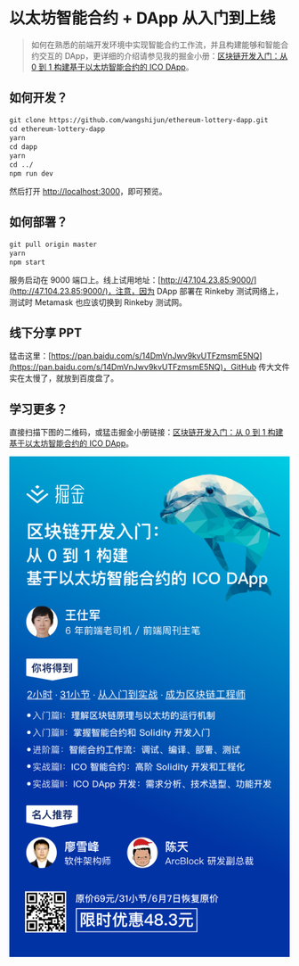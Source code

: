 # 以太坊智能合约 + DApp 从入门到上线

> 如何在熟悉的前端开发环境中实现智能合约工作流，并且构建能够和智能合约交互的 DApp，更详细的介绍请参见我的掘金小册：[区块链开发入门：从 0 到 1 构建基于以太坊智能合约的 ICO DApp](https://juejin.im/book/5addb2eb6fb9a07abd0d4557)。

## 如何开发？

```shell
git clone https://github.com/wangshijun/ethereum-lottery-dapp.git
cd ethereum-lottery-dapp
yarn
cd dapp
yarn
cd ../
npm run dev
```

然后打开 [http://localhost:3000](http://localhost:3000)，即可预览。

## 如何部署？

```shell
git pull origin master
yarn
npm start
```

服务启动在 9000 端口上。线上试用地址：[http://47.104.23.85:9000/](http://47.104.23.85:9000/)，注意，因为 DApp 部署在 Rinkeby 测试网络上，测试时 Metamask 也应该切换到 Rinkeby 测试网。

## 线下分享 PPT

猛击这里：[https://pan.baidu.com/s/14DmVnJwv9kvUTFzmsmE5NQ](https://pan.baidu.com/s/14DmVnJwv9kvUTFzmsmE5NQ)，GitHub 传大文件实在太慢了，就放到百度盘了。

## 学习更多？

直接扫描下图的二维码，或猛击掘金小册链接：[区块链开发入门：从 0 到 1 构建基于以太坊智能合约的 ICO DApp](https://juejin.im/book/5addb2eb6fb9a07abd0d4557)。

![](./juejin.png)
